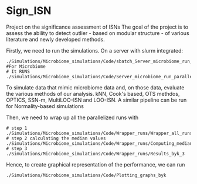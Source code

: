 # Sign_ISN
Project on the significance assessment of ISNs
The goal of the project is to assess the ability to detect outlier -  based on modular structure - of various literature and newly developed methods.

Firstly, we need to run the simulations. On a server with slurm integrated:
```
./Simulations/Microbiome_simulations/Code/sbatch_Server_microbiome_run_parallel.sh #For Microbiome
# It RUNS 
./Simulations/Microbiome_simulations/Code/Server_microbiome_run_parallel.R
```
To simulate data that mimic microbiome data and, on those data, evaluate the various methods of our analysis. kNN, Cook's based, OTS methdos, OPTICS, SSN-m, MultiLOO-ISN and LOO-ISN.
A similar pipeline can be run for Normality-based simulations

Then, we need to wrap up all the parallelized runs with 

```
# step 1
./Simulations/Microbiome_simulations/Code/Wrapper_runs/Wrapper_all_runs_togheter_1.R
# step 2 calculating the median values
./Simulations/Microbiome_simulations/Code/Wrapper_runs/Computing_median_values_2.R
# step 3
./Simulations/Microbiome_simulations/Code/Wrapper_runs/Results_byk_3
```

Hence, to create graphical representation of the performance, we can run 
```
./Simulations/Microbiome_simulations/Code/Plotting_graphs_byk

```

